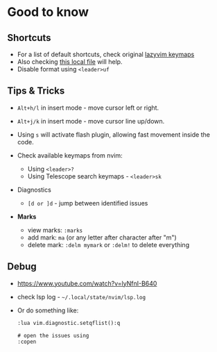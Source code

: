 # Good to know

## Shortcuts

* For a list of default shortcuts, check original [lazyvim keymaps](https://www.lazyvim.org/keymaps)
* Also checking [this local file](../lua/config/keymaps.lua) will help.
* Disable format using `<leader>uf`

## Tips & Tricks

* `Alt+h/l` in insert mode - move cursor left or right.
* `Alt+j/k` in insert mode - move cursor line up/down.

* Using `s` will activate flash plugin, allowing fast movement inside the code.

* Check available keymaps from nvim:
  * Using `<leader>?`
  * Using Telescope search keymaps - `<leader>sk`

* Diagnostics
  * `[d or ]d` - jump between identified issues

* **Marks**
  * view marks: `:marks`
  * add mark: `ma` (or any letter after character after "m")
  * delete mark: `:delm mymark` or `:delm!` to delete everything

## Debug

* <https://www.youtube.com/watch?v=lyNfnI-B640>

* check lsp log - `~/.local/state/nvim/lsp.log`
* Or do something like:

  ```txt
  :lua vim.diagnostic.setqflist():q

  # open the issues using
  :copen

  ```
